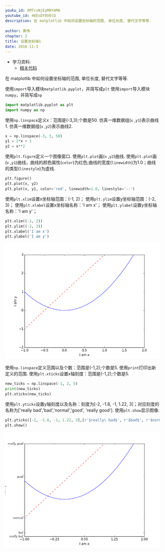 ```yaml
---
youku_id: XMTcxNjEyMDY4MA
youtube_id: 46EsDY8V6lQ
description: 在 matplotlib 中如何设置坐标轴的范围, 单位长度, 替代文字等等.

author: 黄伟
chapter: 2
title: 设置坐标轴1
date: 2016-11-3
---
```

* 学习资料:
  * [相关代码](https://github.com/MorvanZhou/tutorials/blob/master/matplotlibTUT/plt5_ax_setting1.py)
  
在 matplotlib 中如何设置坐标轴的范围, 单位长度, 替代文字等等.



使用`import`导入模块`matplotlib.pyplot`，并简写成`plt`
使用`import`导入模块`numpy`，并简写成`np`

```python
import matplotlib.pyplot as plt
import numpy as np
```

使用`np.linspace`定义x：范围是(-3,3);个数是50.
仿真一维数据组(`x` ,`y1`)表示曲线1.
仿真一维数据组(`x` ,`y2`)表示曲线2.

```python
x = np.linspace(-3, 3, 50)
y1 = 2*x + 1
y2 = x**2
```

使用`plt.figure`定义一个图像窗口.
使用`plt.plot`画(`x` ,`y2`)曲线.
使用`plt.plot`画(`x` ,`y1`)曲线，曲线的颜色属性(`color`)为红色;曲线的宽度(`linewidth`)为1.0；曲线的类型(`linestyle`)为虚线.

```python
plt.figure()
plt.plot(x, y2)
plt.plot(x, y1, color='red', linewidth=1.0, linestyle='--')
```

使用`plt.xlim`设置x坐标轴范围：(-1, 2)；
使用`plt.ylim`设置y坐标轴范围：(-2, 3)；
使用`plt.xlabel`设置x坐标轴名称：'I am x'；
使用`plt.ylabel`设置y坐标轴名称：'I am y'；

```python
plt.xlim((-1, 2))
plt.ylim((-2, 3))
plt.xlabel('I am x')
plt.ylabel('I am y')
```

<img class= "course-image" src="/static/results/plt/2_3_1.png">

使用`np.linspace`定义范围以及个数：范围是(-1,2);个数是5.
使用`print`打印出新定义的范围.
使用`plt.xticks`设置x轴刻度：范围是(-1,2);个数是5.

```python
new_ticks = np.linspace(-1, 2, 5)
print(new_ticks)
plt.xticks(new_ticks)
```


使用`plt.yticks`设置y轴刻度以及名称：刻度为[-2, -1.8, -1, 1.22, 3]；对应刻度的名称为['really bad','bad','normal','good', 'really good'].
使用`plt.show`显示图像.

```python
plt.yticks([-2, -1.8, -1, 1.22, 3],[r'$really\ bad$', r'$bad$', r'$normal$', r'$good$', r'$really\ good$'])
plt.show()
```

<img class= "course-image" src="/static/results/plt/2_3_2.png">
